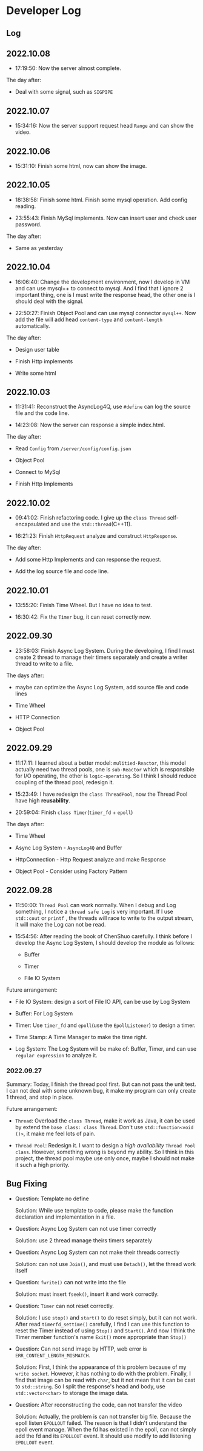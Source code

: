 # Developer Log

## Log

## 2022.10.08

- 17:19:50: Now the server almost complete.

The day after:

- Deal with some signal, such as `SIGPIPE`

## 2022.10.07

- 15:34:16: Now the server support request head `Range` and can show the video.

## 2022.10.06

- 15:31:10: Finish some html, now can show the image.

## 2022.10.05

- 18:38:58: Finish some html. Finish some mysql operation. Add config reading.

- 23:55:43: Finish MySql implements. Now can insert user and check user password.

The day after:

- Same as yesterday

## 2022.10.04

- 16:06:40: Change the development environment, now I develop in VM and can use mysql++ to connect to mysql. And I find that I ignore 2 important thing, one is I must write the response head, the other one is I should deal with the signal.

- 22:50:27: Finish Object Pool and can use mysql connector `mysql++`. Now add the file will add head `content-type` and `content-length` automatically. 

The day after:

- Design user table

- Finish Http implements

- Write some html

## 2022.10.03

- 11:31:41: Reconstruct the AsyncLog4Q, use `#define` can log the source file and the code line.

- 14:23:08: Now the server can response a simple index.html.

The day after:

- Read `Config` from `/server/config/config.json`

- Object Pool

- Connect to MySql

- Finish Http Implements

## 2022.10.02

- 09:41:02: Finish refactoring code. I give up the `class Thread` self-encapsulated and use the `std::thread`(C++11).

- 16:21:23: Finish `HttpRequest` analyze and construct `HttpResponse`.

The day after:

- Add some Http Implements and can response the request.

- Add the log source file and code line.

## 2022.10.01

- 13:55:20: Finish Time Wheel. But I have no idea to test.

- 16:30:42: Fix the `Timer` bug, it can reset correctly now.

## 2022.09.30

- 23:58:03: Finish Async Log System. During the developing, I find I must create 2 thread to manage their timers
  separately and create a writer thread to write to a file.

The days after:

- maybe can optimize the Async Log System, add source file and code lines

- Time Wheel

- HTTP Connection

- Object Pool

## 2022.09.29

- 11:17:11: I learned about a better model: `mulitied-Reactor`, this model actually need two thread pools, one
  is `sub-Reactor` which is responsible for I/O operating, the other is `logic-operating`. So I think I should reduce
  coupling of the thread pool, redesign it.

- 15:23:49: I have redesign the `class ThreadPool`, now the Thread Pool have high **reusability**.

- 20:59:04: Finish `class Timer`(`timer_fd` + `epoll`)

The days after:

- Time Wheel

- Async Log System - `AsyncLog4Q` and Buffer

- HttpConnection - Http Request analyze and make Response

- Object Pool - Consider using Factory Pattern

## 2022.09.28

- 11:50:00: `Thread Pool` can work normally. When I debug and Log something, I notice a `thread safe Log` is very
  important. If I use `std::cout` or `printf` , the threads will race to write to the output stream, it will make the
  Log can not be read.

- 15:54:56: After reading the book of ChenShuo carefully. I think before I develop the Async Log System, I should
  develop the module as follows:

    - Buffer

    - Timer

    - File IO System

Future arrangement:

- File IO System: design a sort of File IO API, can be use by Log System

- Buffer: For Log System

- Timer: Use `timer_fd` and `epoll`(use the `EpollListener`) to design a timer.

- Time Stamp: A Time Manager to make the time right.

- Log System: The Log System will be make of: Buffer, Timer, and can use `regular expression` to analyze it.

### 2022.09.27

Summary: Today, I finish the thread pool first. But can not pass the unit test. I can not deal with some unknown bug, it
make my program can only create 1 thread, and stop in place.

Future arrangement:

- `Thread`: Overload the `class Thread`, make it work as Java, it can be used by extend the `base class: class Thread`.
  Don't use `std::function<void ()>`, it make me feel lots of pain.

- `Thread Pool`: Redesign it. I want to design a *high availability* `Thread Pool class`. However, something wrong is
  beyond my ability. So I think in this project, the thread pool maybe use only once, maybe I should not make it such a
  high priority.

## Bug Fixing

- Question: Template no define

  Solution: While use template to code, please make the function declaration and implementation in a file.

- Question: Async Log System can not use timer correctly

  Solution: use 2 thread manage theirs timers separately

- Question: Async Log System can not make their threads correctly

  Solution: can not use `Join()`, and must use `Detach()`, let the thread work itself

- Question: `fwrite()` can not write into the file

  Solution: must insert `fseek()`, insert it and work correctly.

- Question: `Timer` can not reset correctly.

  Solution: I use `stop()` and `start()` to do reset simply, but it can not work. After read `timerfd_settime()`
  carefully, I find I can use this function to reset the Timer instead of using `Stop()` and `Start()`. And now I think
  the Timer member function's name `Exit()`  more appropriate than `Stop()`

- Question: Can not send image by HTTP, web error is `ERR_CONTENT_LENGTH_MISMATCH`.
  
  Solution: First, I think the appearance of this problem because of my `write socket`. However, it has nothing to do with the problem. Finally, I find that image can be read with `char`, but it not mean that it can be cast to `std::string`. So I split the response's head and body, use `std::vector<char>` to storage the image data.

- Question: After reconstructing the code, can not transfer the video

  Solution: Actually, the problem is can not transfer big file. Because the epoll listen `EPOLLOUT` failed. The reason is that I didn't understand the epoll event manage. When the fd has existed in the epoll, can not simply add the fd and its `EPOLLOUT` event. It should use modify to add listening `EPOLLOUT` event.